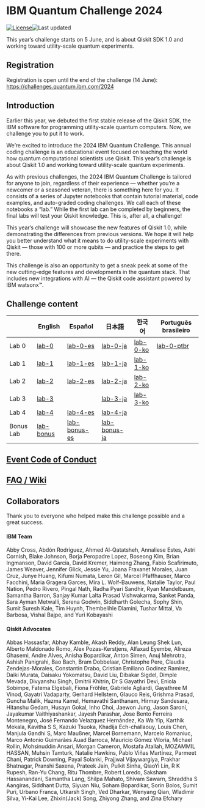 # IBM Quantum Challenge 2024

[![License](https://img.shields.io/github/license/qiskit-community/ibm-quantum-challenge-2024.svg)](https://opensource.org/licenses/Apache-2.0)<!--- long-description-skip-begin -->![Last updated](https://img.shields.io/github/last-commit/qiskit-community/ibm-quantum-challenge-2024/main?label=Last%20updated&style=flat)

This year’s challenge starts on 5 June, and is about Qiskit SDK 1.0 and working toward utility-scale quantum experiments. 

## Registration

Registration is open until the end of the challenge (14 June): https://challenges.quantum.ibm.com/2024

## Introduction

Earlier this year, we debuted the first stable release of the Qiskit SDK, the IBM software for programming utility-scale quantum computers. Now, we challenge you to put it to work.

We’re excited to introduce the 2024 IBM Quantum Challenge. This annual coding challenge is an educational event focused on teaching the world how quantum computational scientists use Qiskit. This year’s challenge is about Qiskit 1.0 and working toward utility-scale quantum experiments.

As with previous challenges, the 2024 IBM Quantum Challenge is tailored for anyone to join, regardless of their experience — whether you’re a newcomer or a seasoned veteran, there is something here for you. It consists of a series of Jupyter notebooks that contain tutorial material, code examples, and auto-graded coding challenges. We call each of these notebooks a “lab.” While the first lab can be completed by beginners, the final labs will test your Qiskit knowledge. This is, after all, a challenge!

This year’s challenge will showcase the new features of Qiskit 1.0, while demonstrating the differences from previous versions. We hope it will help you better understand what it means to do utility-scale experiments with Qiskit — those with 100 or more qubits — and practice the steps to get there.

This challenge is also an opportunity to get a sneak peek at some of the new cutting-edge features and developments in the quantum stack. That includes new integrations with AI — the Qiskit code assistant powered by IBM watsonx&trade;.

## Challenge content

|           | English                                        | Español                                              | 日本語                                               | 한국어                                   | Português brasileiro                         |
|-----------|------------------------------------------------|------------------------------------------------------|------------------------------------------------------|------------------------------------------|----------------------------------------------|
| Lab 0     | [lab-0](content/lab_0/lab-0.ipynb)             | [lab-0-es](content/lab_0/lab-0-es.ipynb)             | [lab-0-ja](content/lab_0/lab-0-ja.ipynb)             | [lab-0-ko](content/lab_0/lab-0-ko.ipynb) | [lab-0-ptbr](content/lab_0/lab-0-ptbr.ipynb) |
| Lab 1     | [lab-1](content/lab_1/lab-1.ipynb)             | [lab-1-es](content/lab_1/lab-1-es.ipynb)             | [lab-1-ja](content/lab_1/lab-1-ja.ipynb)             | [lab-1-ko](content/lab_1/lab-1-ko.ipynb) |                                              |
| Lab 2     | [lab-2](content/lab_2/lab-2.ipynb)             | [lab-2-es](content/lab_2/lab-2-es.ipynb)             | [lab-2-ja](content/lab_2/lab-2-ja.ipynb)             | [lab-2-ko](content/lab_2/lab-2-ko.ipynb) |                                              |
| Lab 3     | [lab-3](content/lab_3)                         |                                                      | [lab-3-ja](content/lab_3/ja)                         | [lab-3-ko](content/lab_3/ko/)            |                                              |
| Lab 4     | [lab-4](content/lab_4/lab-4.ipynb)             | [lab-4-es](content/lab_4/lab-4-es.ipynb)             | [lab-4-ja](content/lab_4/lab-4-ja.ipynb)             |                                          |                                              |
| Bonus Lab | [lab-bonus](content/lab_bonus/lab-bonus.ipynb) | [lab-bonus-es](content/lab_bonus/lab-bonus-es.ipynb) | [lab-bonus-ja](content/lab_bonus/lab-bonus-ja.ipynb) |                                          |                                              |

## [Event Code of Conduct](./CODE_OF_CONDUCT.md)

## [FAQ / Wiki](https://github.com/qiskit-community/ibm-quantum-challenge-2024/wiki)

## Collaborators

Thank you to everyone who helped make this challenge possible and a great success.

#### IBM Team
Abby Cross, 
Abdón Rodríguez, 
Ahmed Al-Qatatsheh, 
Annaliese Estes, 
Astri Cornish,
Blake Johnson, 
Borja Peropadre Lopez, 
Boseong Kim, 
Brian Ingmanson, 
David Garcia, 
David Kremer, 
Haimeng Zhang, 
Fabio Scafirimuto, 
James Weaver, 
Jennifer Glick, 
Jessie Yu, 
Joana Fraxanet Morales, 
Juan Cruz, 
Junye Huang, 
Kifumi Numata, 
Leron Gil, 
Marcel Pfaffhauser, 
Marco Facchini, 
Maria Gragera Garces, 
Mira L. Wolf-Bauwens, 
Natalie Taylor, 
Paul Nation, 
Pedro Rivero, 
Pingal Nath, 
Radha Pyari Sandhir, 
Ryan Mandelbaum, 
Samantha Barron, 
Sanjay Kumar Lalta Prasad Vishwakarma, 
Sanket Panda, 
Sara Ayman Metwalli, 
Serena Godwin, 
Siddharth Golecha, 
Sophy Shin, 
Sumit Suresh Kale, 
Tim Huynh, 
Thembelihle Dlamini, 
Tushar Mittal, 
Va Barbosa, 
Vishal Bajpe, 
and Yuri Kobayashi

#### Qiskit Advocates 

Abbas Hassasfar, 
Abhay Kamble, 
Akash Reddy, 
Alan Leung Shek Lun, 
Alberto Maldonado Romo, 
Alex Pozas-Kerstjens, 
Alfaxad Eyembe, 
Alireza Ghasemi, 
Andre Alves, 
Anisha Bopardikar, 
Anton Simen, 
Anuj Mehrotra, 
Ashish Panigrahi, 
Bao Bach, 
Bram Dobbelaar, 
Christophe Pere, 
Claudia Zendejas-Morales, 
Constantin Drabo, 
Cristian Emiliano Godinez Ramirez, 
Daiki Murata, 
Daisaku Yokomatsu, 
David Liu, 
Dibakar Sigdel, 
Dimple Mevada, 
Divyanshu Singh, 
Dmitrii Khitrin, 
Dr S Gayathri Devi, 
Eniola Sobimpe, 
Fatema Elgebali, 
Fiona Fröhler, 
Gabriele Agliardi, 
Gayathree M Vinod, 
Gayatri Vadaparty, 
Gerhard Hellstern, 
Glauco Reis, 
Grishma Prasad, 
Guncha Malik, 
Hazma Kamel, 
Hemavathi Santhanam, 
Hirmay Sandesara, 
Hitanshu Gedam, 
Husayn Gokal, 
Inho Choi, 
Jaewon Jung, 
Jason Saroni, 
Jayakumar Vaithiyashankar, 
Jayesh Parashar, 
Jose Bento Ferreira Montenegro, 
José Fernando Velazquez Hernández, 
Ka Wa Yip, 
Karthik Mekala, 
Kavitha S S, 
Kazuki Tsuoka, 
Khadija Ech-challaouy, 
Louis Chen, 
Manjula Gandhi S, 
Marc Maußner, 
Marcel Bornemann, 
Marcelo Romaniuc, 
Marco Antonio Guimarães Auad Barroca, 
Mauricio Gómez Viloria, 
Michael Rollin, 
Mohsinuddin Ansari, 
Morgan Cameron, 
Mostafa Atallah, 
MOZAMMIL HASSAN, 
Muhsin Tamturk, 
Natalie Hawkins, 
Pablo Viñas Martínez, 
Parmeet Chani, 
Patrick Downing, 
Payal Solanki, 
Prajjwal Vijaywargiya, 
Prakhar Bhatnagar, 
Pranshi Saxena, 
Prateek Jain, 
Pulkit Sinha, 
QiaoYi Lin, 
R K Rupesh, 
Ran-Yu Chang, 
Ritu Thombre, 
Robert Loredo, 
Saksham Hassanandani, 
Samantha Lang, 
Shilpa Mahato, 
Shivam Sawarn, 
Shraddha S Aangiras, 
Siddhant Dutta, 
Siyuan Niu, 
Soham Bopardikar, 
Sorin Bolos, 
Sumit Puri, 
Urbano Franca, 
Utkarsh Singh, 
Ved Dharkar, 
Wenyang Qian, 
Wladimir Silva, 
Yi-Kai Lee, 
Zhixin(Jack) Song, 
Zhiyong Zhang, 
and Zina Efchary

